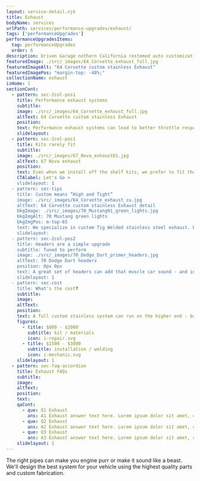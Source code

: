 ```yaml
---
layout: service-detail.njk
title: Exhaust
bodyName: services
urlPath: services/performance-upgrades/exhaust/
tags: ['performanceUpgrades']
performanceUpgradesItems:
  tag: performanceUpgrades
  order: 6
description: Driven Garage nothern California restomod auto customization and repair shop
featuredImage: ./src/_images/64_Corvette_exhaust_full.jpg
featuredImageAlt: "64 Corvette custom stainless Exhaust"
featuredImagePos: "margin-top: -48%;"
collectionName: exhaust
isHome: 1
sectionCont:
  - pattern: sec-2col-pos1
    title: Performance exhaust systems
    subtitle: 
    image: ./src/_images/64_Corvette_exhaust_full.jpg
    altText: 64 Corvette custom stainless Exhaust
    position: 
    text: Performance exhaust systems can lead to better throttle response and increased horsepower and torque due to reduced backpressure and improved exhaust flow. Classic car owners looking to enhance acceleration and overall power delivery often opt for performance exhausts.
    slidelayout:
  - pattern: sec-2col-pos1
    title: Kits rarely fit
    subtitle: 
    image: ./src/_images/67_Nova_exhaust01.jpg
    altText: 67 Nova exhaust
    position: 
    text: Even when we install off the shelf kits, we prefer to fit them closer to the body, weld slip joints and install welded V-Band style clamps in for serviceability. Does it cost more to go here - sure…. But the end product is a much cleaner install.
    CTAlabel: Let's Go >
    slidelayout: 1
  - pattern: sec-tips
    title: Custom means “High and Tight”
    image: ./src/_images/64_Corvette_exhaust_cu.jpg
    altText: 64 Corvette custom stainless Exhaust detail
    bkgImage: ./src/_images/70_Mustang01_green_lights.jpg
    bkgImgAlt: 70 Mustang green lights
    bkgImgPos: m-top-65
    text: We specialize in custom Tig Welded stainless steel exhaust. Each system is custom made starting from the headers back and is truly a work of art. We painstakingly fit a custom system to get it as far away from the ground and around complex suspensions. All the tubing we use is 16ga. Food grade 304 stainless that is mandrel bent and hand Tig Welded.
    slidelayout:
  - pattern: sec-2col-pos2
    title: Headers are a simple upgrade
    subtitle: Tuned to perform
    image: ./src/_images/70_Dodge_Dart_primer_headers.jpg
    altText: 70 Dodge Dart headers
    position: 0px 0px
    text: A great set of headers can add that muscle car sound - and increase flow from the engine to the exhaust system. Headers can be tricky to get to fit right, and tricky to get to seal up - but we do them all the time. We can spec the right stuff and get it installed the right way.
    slidelayout: 1
  - pattern: sec-cost
    title: What's the cost?
    subtitle: 
    image:
    altText:
    position:
    text: A full custom stainless system can run on the higher end - but a modified quality kit can save you a bit of budget depending on the application.
    figures:
      - title: $800 - $2000
        subtitle: kit / materials
        icon: i-repair.svg
      - title: $1500 - $3000
        subtitle: installation / welding
        icon: i-mechanic.svg
    slidelayout: 1
  - pattern: sec-faq-accordion
    title: Exhaust FAQs
    subtitle: 
    image: 
    altText: 
    position: 
    text: 
    qaCont:
      - que: Q1 Exhaust
        ans: A1 Exhaust answer text here. Lorem ipsum dolor sit amet, consectetur adipiscing elit. Cras vitae dolor id enim iaculis bibendum. Fusce ut pellentesque erat.
      - que: Q2 Exhaust
        ans: A2 Exhaust answer text here. Lorem ipsum dolor sit amet, consectetur adipiscing elit. Cras vitae dolor id enim iaculis bibendum. Fusce ut pellentesque erat.
      - que: Q3 Exhaust
        ans: A3 Exhaust answer text here. Lorem ipsum dolor sit amet, consectetur adipiscing elit. Cras vitae dolor id enim iaculis bibendum. Fusce ut pellentesque erat.
    slidelayout: 1
---
```


The right pipes can make you engine purr or make it sound like a beast. We'll design the best system for your vehicle using the highest quality parts and custom fabrication.